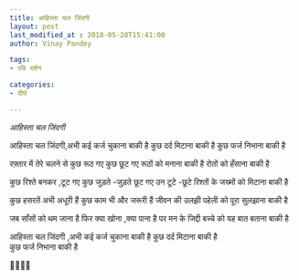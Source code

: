 ```yaml
---
title: आहिस्ता चल जिंदगी
layout: post
last_modified_at : 2018-05-20T15:41:00
author: Vinay Pandey

tags:
- रवि दर्शन

categories:
- दीर्घ

---
```


*आहिस्ता चल जिंदगी*

आहिस्ता  चल  जिंदगी,अभी 
कई  कर्ज  चुकाना  बाकी  है 
कुछ  दर्द  मिटाना   बाकी  है 
कुछ   फर्ज निभाना  बाकी है 

रफ़्तार  में तेरे  चलने से
कुछ रूठ गए कुछ छूट गए 
 रूठों को मनाना बाकी है 
रोतों को हँसाना बाकी है 

कुछ रिश्ते बनकर ,टूट गए 
कुछ जुड़ते -जुड़ते छूट गए 
उन टूटे -छूटे रिश्तों के 
जख्मों को मिटाना बाकी है 

 कुछ हसरतें अभी  अधूरी हैं 
कुछ काम भी और जरूरी हैं 
 जीवन की उलझी  पहेली को 
  पूरा  सुलझाना  बाकी है 

जब साँसों को थम जाना है 
फिर क्या खोना ,क्या पाना है 
पर मन के जिद्दी बच्चे को 
यह   बात   बताना  बाकी  है 

  आहिस्ता चल जिंदगी ,अभी 
   कई कर्ज चुकाना बाकी    है 
   कुछ दर्द मिटाना   बाकी   है   
   कुछ  फर्ज निभाना बाकी  है

🙏🌷🌷🙏
